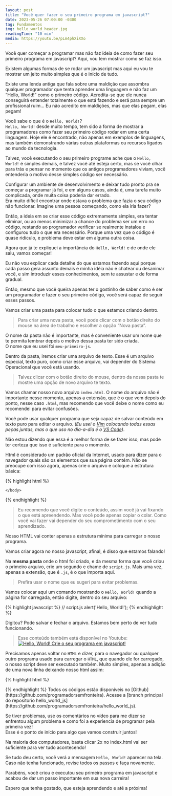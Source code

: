```yaml
---
layout: post
title: "Você quer fazer o seu primeiro programa em javascript?"
date: 2023-05-26 07:00:00 -0300
tag: Fundamentos
img: hello_world_header.jpg
readingTime: "10 min"
media: https://youtu.be/pLm4phXiXXo
---
```

Você quer começar a programar mas não faz ideia de como fazer seu primeiro programa em javascript? Aqui, vou tem mostrar como se faz isso. 
<!--more-->
Existem algumas formas de se rodar um javascript mas aqui eu vou te mostrar um jeito muito simples que é o início de tudo.

Existe uma lenda antiga que fala sobre uma maldição que assombra qualquer programador que tenta aprender uma linguagem e não faz um “Hello, World!” como o primeiro código. Acredita-se que ele nunca conseguirá entender totalmente o que está fazendo e será para sempre um profissional ruim…
Eu não acredito em maldições, mas que elas pegam, elas pegam!

Você sabe o que é o `Hello, World!`?  
`Hello, World!` desde muito tempo, tem sido a forma de mostrar a programadores como fazer seu primeiro código rodar em uma certa linguagem. Hoje ele é encontrado, não apenas em exemplos de linguagens, mas também demonstrando várias outras plataformas ou recursos ligados ao mundo da tecnologia.

Talvez, você executando o seu primeiro programe ache que o `Hello, World!` é simples demais, e talvez você até esteja certo, mas se você olhar para trás e pensar no momento que os antigos programadores viviam, você entenderia o motivo desse simples código ser necessário.

Configurar um ambiente de desenvolvimento e deixar tudo pronto pra se começar a programar já foi, e em alguns casos, ainda é, uma tarefa muito complicada, onde muita coisa poderia dar errado.  
Era muito difícil encontrar onde estava o problema que fazia o seu código não funcionar. Imagine uma pessoa começando, como ela iria fazer?

Então, a ideia em se criar esse código extremamente simples, era tentar eliminar, ou ao menos minimizar a chance do problema ser um erro no código, restando ao programador verificar se realmente instalou e configurou tudo o que era necessário. Porque uma vez que o código é quase ridículo, e problema deve estar em alguma outra coisa.

Agora que já te expliquei a importância do `Hello, World!` e de onde ele saiu, vamos começar!

Eu não vou explicar cada detalhe do que estamos fazendo aqui porque cada passo gera assunto demais e minha idéia não é chatear ou desanimar você, e sim introduzir esses conhecimentos, sem te assustar e de forma gradual.

Então, mesmo que você queira apenas ter o gostinho de saber como é ser um programador e fazer o seu primeiro código, você será capaz de seguir esses passos.

Vamos criar uma pasta para colocar tudo o que estamos criando dentro.

>Para criar uma nova pasta, você pode clicar com o botão direito do mouse na área de trabalho e escolher a opção “Nova pasta”.

O nome da pasta não é importante, mas é conveniente usar um nome que te permita lembrar depois o motivo dessa pasta ter sido criada.  
O nome que eu usei foi `meu-primeiro-js`.

Dentro da pasta, iremos criar uma arquivo de texto. Esse é um arquivo especial, texto puro, como criar esse arquivo, vai depender do Sistema Operacional que você está usando.

>Talvez clicar com o botão direito do mouse, dentro da nossa pasta te mostre uma opção de novo arquivo te texto.

Vamos chamar nosso novo arquivo `index.html`. O nome do arquivo não é importante nesse momento, apenas a extensão, que é o que vem depois do ponto, nesse caso `.html`, mas recomendo que você deixe o nome como eu recomendei para evitar confusões.

Você pode usar qualquer programa que seja capaz de salvar conteúdo em texto puro para editar o arquivo. *(Eu usei o [Vim](https://www.vim.org) colocando todas essas peças juntas, mas o que uso no dia-a-dia é o [VS Code](https://www.google.com/url?sa=t&rct=j&q=&esrc=s&source=web&cd=&cad=rja&uact=8&ved=2ahUKEwjXseb2gJP_AhWvALkGHQIRD3wQFnoECAwQAQ&url=https%3A%2F%2Fcode.visualstudio.com%2F&usg=AOvVaw15O90sm1ios8AUpw56hCml))*.

Não estou dizendo que essa é a melhor forma de se fazer isso, mas pode ter certeza que isso é suficiente para o momento.

Html é considerado um padrão oficial da Internet, usado para dizer para o navegador quais são os elementos que sua página contém. Não se preocupe com isso agora, apenas crie o arquivo e coloque a estrutura básica:

{% highlight html %}
<!DOCTYPE html>
<html lang="en">
    <head>
        <meta charset="UTF-8">
        <title></title>
    </head>
    <body>

    </body>
</html>
{% endhighlight %}

>Eu recomendo que você digite o conteúdo, assim você já vai fixando o que está apreendendo. Mas você pode apenas copiar o colar. Como você vai fazer vai depender do seu comprometimento com o seu aprendizado. 


Nosso HTML vai conter apenas a estrutura mínima para carregar o nosso programa.

Vamos criar agora no nosso javascript, afinal, é disso que estamos falando!

Na **mesma pasta** onde o html foi criado, e da mesma forma que você criou o primeiro arquivo, crie um segundo e chame de `script.js`. Mais uma vez, apenas a extensão, que é `.js`, é o que importa aqui.

>Prefira usar o nome que eu sugeri para evitar problemas.

Vamos colocar aqui um comando mostrando o `Hello, World!` quando a página for carregada, então digite, dentro do seu arquivo:

{% highlight javascript %}
// script.js
alert('Hello, World!');
{% endhighlight %}

Digitou? Pode salvar e fechar o arquivo. Estamos bem perto de ver tudo funcionando.

>Esse conteúdo também está disponível no Youtube:
>[![Hello, World! Crie o seu programa em javascript!](/assets/img/hello_world_thumb.jpg)](https://youtu.be/pLm4phXiXXo)

Precisamos apenas voltar no `HTML` e dizer, para o navegador ou qualquer outro programa usado para carregar o `HTML`, que quando ele for carregado, o nosso script deve ser executado também. Muito simples, apenas a adição de uma nova linha deixando nosso html assim:

{% highlight html %}
<!DOCTYPE html>
<html lang="en">
    <head>
        <meta charset="UTF-8">
        <title></title>
    </head>
    <body>
        <script src="./script.js"></script>
    </body>
</html>
{% endhighlight %}

<span class='note'>
Todos os códigos estão disponíveis no [Github](https://github.com/programadorsemfronteira). Acesse a [branch principal do repositorio hello_world_js](https://github.com/programadorsemfronteira/hello_world_js).
</span>

Se tiver problemas, use os comentários no vídeo para me dizer se enfrentou algum problema e como foi a experiencia de programar pela primeira vez!  
Esse é o ponto de início para algo que vamos construir juntos!

Na maioria dos computadores, basta clicar 2x no index.html vai ser suficiente para ver tudo acontecendo!

Se tudo deu certo, você verá a mensagem `Hello, World!` aparecer na tela. Caso não tenha funcionado, revise todos os passos e faça novamente.

Parabéns, você criou e executou seu primeiro programa em javascript e acabou de dar um passo importante em sua nova carreira!

Espero que tenha gostado, que esteja aprendendo e até a próxima! 

